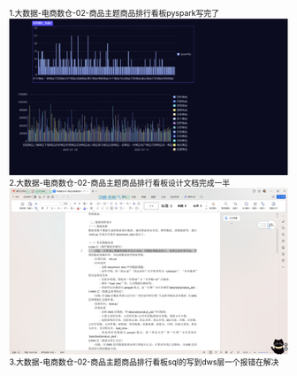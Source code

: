 1.大数据-电商数仓-02-商品主题商品排行看板pyspark写完了
![img.png](img.png)
2.大数据-电商数仓-02-商品主题商品排行看板设计文档完成一半
![img_1.png](img_1.png)
3.大数据-电商数仓-02-商品主题商品排行看板sql的写到dws层一个报错在解决